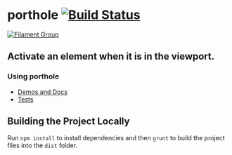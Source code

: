# porthole [![Build Status](https://img.shields.io/travis/filamentgroup/porthole/master.svg)](https://travis-ci.org/filamentgroup/porthole)

[![Filament Group](http://filamentgroup.com/images/fg-logo-positive-sm-crop.png) ](http://www.filamentgroup.com/)

## Activate an element when it is in the viewport.

### Using porthole

* [Demos and Docs](master.origin.porthole.fgview.com/demo)
* [Tests](master.origin.porthole.fgview.com/test)

## Building the Project Locally

Run `npm install` to install dependencies and then `grunt` to build the project files into the `dist` folder.
